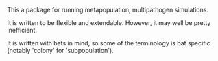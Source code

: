 
This a package for running metapopulation, multipathogen simulations. 

It is written to be flexible and extendable. However, it may well be pretty inefficient. 

It is written with bats in mind, so some of the terminology is bat specific (notably 'colony' for 'subpopulation').



